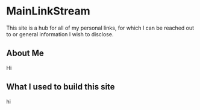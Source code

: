 # MainLinkStream

This site is a hub for all of my personal links, for which I can be reached out to or general information I wish to disclose.

## About Me

Hi

## What I used to build this site

hi
